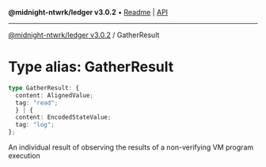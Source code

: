 **@midnight-ntwrk/ledger v3.0.2** • [Readme](../README.md) \| [API](../globals.md)

***

[@midnight-ntwrk/ledger v3.0.2](../README.md) / GatherResult

# Type alias: GatherResult

```ts
type GatherResult: {
  content: AlignedValue;
  tag: "read";
  } | {
  content: EncodedStateValue;
  tag: "log";
};
```

An individual result of observing the results of a non-verifying VM program
execution

